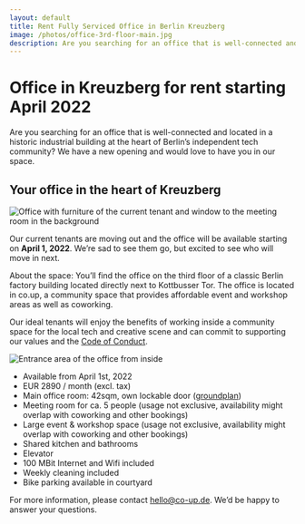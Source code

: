 ```yaml
---
layout: default
title: Rent Fully Serviced Office in Berlin Kreuzberg
image: /photos/office-3rd-floor-main.jpg
description: Are you searching for an office that is well-connected and located in a historic industrial building at the heart of Berlin’s independent tech community? We have a new opening and would love to have you in our space.
---
```


<h1>
  Office in Kreuzberg for rent
  <span>starting April 2022</span>
</h1>

<p>
 Are you searching for an office that is well-connected and located in a historic industrial building at the heart of Berlin’s independent tech community? We have a new opening and would love to have you in our space.
</p>

<h2>Your office in the heart of Kreuzberg</h2>

![Office with furniture of the current tenant and window to the meeting room in the background](photos/office-3rd-floor-main.jpg)

<p>
  Our current tenants are moving out and the office will be available starting on <strong>April 1, 2022</strong>. We’re sad to see them go, but excited to see who will move in next.
</p>

<p>
  About the space: You’ll find the office on the third floor of a classic Berlin factory building located directly next to Kottbusser Tor. The office is located in co.up, a community space that provides affordable event and workshop areas as well as coworking.
</p>

<p>
Our ideal tenants will enjoy the benefits of working inside a community space for the local tech and creative scene and can commit to supporting our values and the <a href="code-of-conduct/">Code of Conduct</a>.
</p>

![Entrance area of the office from inside](photos/office-3rd-floor-entrance.jpg)

* Available from April 1st, 2022
* EUR 2890 / month (excl. tax)
* Main office room: 42sqm, own lockable door ([groundplan](/photos/3rd-floor-groundplan.jpg))
* Meeting room for ca. 5 people (usage not exclusive, availability might overlap with coworking and other bookings)
* Large event & workshop space (usage not exclusive, availability might overlap with coworking and other bookings)
* Shared kitchen and bathrooms
* Elevator
* 100 MBit Internet and Wifi included
* Weekly cleaning included
* Bike parking available in courtyard


<p>
  For more information, please contact <a href="mailto:hello@co-up.de">hello@co-up.de</a>. We’d be happy to answer your questions.
</p>
